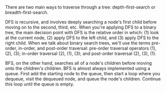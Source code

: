 There are two main ways to traverse through a tree: depth-first-search or breadth-first-search. 

DFS is recursive, and involves deeply searching a node's first child before moving on to the second, third, etc. When you're applying DFS to a binary tree, the main decision point with DFS is the relative order in which: (1) look at the current node, (2) apply DFS to the left child, and (3) apply DFS to the right child. When we talk about binary search trees, we'll use the terms pre-order, in-order, and post-order traversal: pre-order traversal operators (1), (2), (3); in-order traversal (2), (1), (3); and post-order traversal (2), (3), (1).

BFS, on the other hand, searches all of a node's children before moving onto the children's children. BFS is almost always implemented using a queue. First add the starting node to the queue, then start a loop where you dequeue, visit the dequeued node, and queue the node's children. Continue this loop until the queue is empty.
